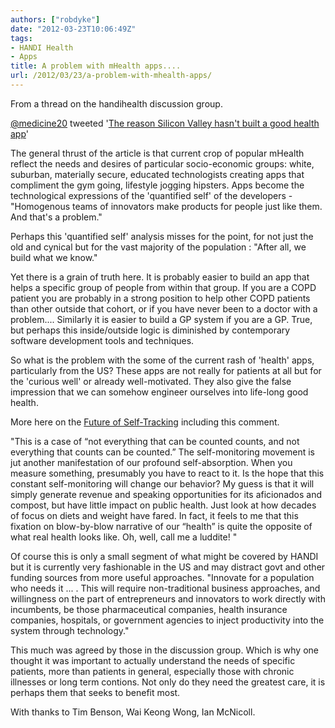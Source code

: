 ```yaml
---
authors: ["robdyke"]
date: "2012-03-23T10:06:49Z"
tags:
- HANDI Health
- Apps
title: A problem with mHealth apps....
url: /2012/03/23/a-problem-with-mhealth-apps/
---
```

From a thread on the handihealth discussion group.

[@medicine20](https://twitter.com/#!/medicine20) tweeted '[The reason Silicon Valley hasn't built a good health app](http://www.theatlantic.com/technology/archive/2012/03/the-reason-silicon-valley-hasnt-built-a-good-health-app/254229/)'

The general thrust of the article is that current crop of popular mHealth reflect the needs and desires of particular socio-economic groups: white, suburban, materially secure, educated technologists creating apps that compliment the gym going, lifestyle jogging hipsters. Apps become the technological expressions of the 'quantified self' of the developers - "Homogenous teams of innovators make products for people just like them. And that's a problem."

Perhaps this 'quantified self' analysis misses for the point, for not just the old and cynical but for the vast majority of the population : "After all, we build what we know."

<!--more-->

Yet there is a grain of truth here. It is probably easier to build an app that helps a specific group of people from within that group. If you are a COPD patient you are probably in a strong position to help other COPD patients than other outside that cohort, or if you have never been to a doctor with a problem.... Similarly it is easier to build a GP system if you are a GP. True, but perhaps this inside/outside logic is diminished by contemporary software development tools and techniques.

So what is the problem with the some of the current rash of 'health' apps, particularly from the US? These apps are not really for patients at all but for the 'curious well' or already well-motivated. They also give the false impression that we can somehow engineer ourselves into life-long good health.

More here on the [Future of Self-Tracking](http://e-patients.net/archives/2012/03/whats-the-future-for-self-tracking.html) including this comment.

"This is a case of “not everything that can be counted counts, and not everything that counts can be counted.” The self-monitoring movement is jut another manifestation of our profound self-absorption. When you measure something, presumably you have to react to it. Is the hope that this constant self-monitoring will change our behavior? My guess is that it will simply generate revenue and speaking opportunities for its aficionados and compost, but have little impact on public health. Just look at how decades of focus on diets and weight have fared. In fact, it feels to me that this fixation on blow-by-blow narrative of our “health” is quite the opposite of what real health looks like. Oh, well, call me a luddite! "

Of course this is only a small segment of what might be covered by HANDI but it is currently very fashionable in the US and may distract govt and other funding sources from more useful approaches. "Innovate for a population who needs it ... . This will require non-traditional business approaches, and willingness on the part of entrepreneurs and innovators to work directly with incumbents, be those pharmaceutical companies, health insurance companies, hospitals, or government agencies to inject productivity into the system through technology."

This much was agreed by those in the discussion group. Which is why one thought it was important to actually understand the needs of specific patients, more than patients in general, especially those with chronic illnesses or long term contions. Not only do they need the greatest care, it is perhaps them that seeks to benefit most.

With thanks to Tim Benson, Wai Keong Wong, Ian McNicoll.